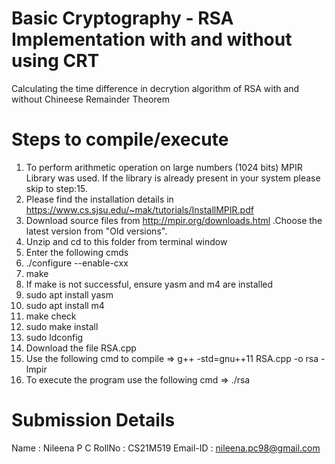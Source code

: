 # Basic Cryptography - RSA Implementation with and without using CRT
Calculating the time difference in decrytion algorithm of RSA with and without Chineese Remainder Theorem

# Steps to compile/execute
1. To perform arithmetic operation on large numbers (1024 bits) MPIR Library was used. If the library is already present in your system please skip to step:15.
2. Please find the installation details in https://www.cs.sjsu.edu/~mak/tutorials/InstallMPIR.pdf 
3. Download source files from http://mpir.org/downloads.html .Choose the latest version from "Old versions".
4. Unzip and cd to this folder from terminal window
5. Enter the following cmds
6. ./configure --enable-cxx
7. make
8. If make is not successful, ensure yasm and m4 are installed
9. sudo apt install yasm
10. sudo apt install m4
11. make check
12. sudo make install
13. sudo ldconfig
14. Download the file RSA.cpp
15. Use the following cmd to compile => g++ -std=gnu++11 RSA.cpp -o rsa -lmpir
16. To execute the program use the following cmd => ./rsa


# Submission Details
Name     : Nileena P C
RollNo   : CS21M519
Email-ID : nileena.pc98@gmail.com
